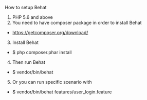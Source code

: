 How to setup Behat

1. PHP 5.6 and above
2. You need to have composer package in order to install Behat
- https://getcomposer.org/download/
3. Install Behat
- $ php composer.phar install
4. Then run Behat
- $ vendor/bin/behat
5. Or you can run specific scenario with
- $ vendor/bin/behat features/user_login.feature 




